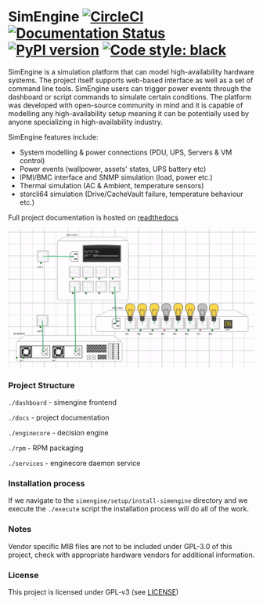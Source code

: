 # SimEngine [![CircleCI](https://circleci.com/gh/Seneca-CDOT/simengine.svg?style=svg)](https://circleci.com/gh/Seneca-CDOT/simengine) [![Documentation Status](https://readthedocs.org/projects/simengine/badge/?version=latest)](https://simengine.readthedocs.io/en/latest/?badge=latest) [![PyPI version](https://badge.fury.io/py/SimEngine.svg)](https://badge.fury.io/py/SimEngine) [![Code style: black](https://img.shields.io/badge/code%20style-black-000000.svg)](https://github.com/ambv/black)

SimEngine is a simulation platform that can model high-availability hardware systems. The project itself supports web-based interface as well as a set of command line tools. SimEngine users can trigger power events through the dashboard or script commands to simulate certain conditions. The platform was developed with open-source community in mind and it is capable of modelling any high-availability setup meaning it can be potentially used by anyone specializing in high-availability industry.

SimEngine features include:

-   System modelling & power connections (PDU, UPS, Servers & VM control)
-   Power events (wallpower, assets' states, UPS battery etc)
-   IPMI/BMC interface and SNMP simulation (load, power etc.)
-   Thermal simulation (AC & Ambient, temperature sensors)
-   storcli64 simulation (Drive/CacheVault failure, temperature behaviour etc.)

Full project documentation is hosted on [readthedocs](https://simengine.readthedocs.io/en/latest)

![](./docs/simengine.gif)

### Project Structure

`./dashboard` - simengine frontend

`./docs` - project documentation

`./enginecore` - decision engine

`./rpm` - RPM packaging

`./services` - enginecore daemon service

### Installation process

If we navigate to the `simengine/setup/install-simengine` directory and we execute the `./execute` script the installation process will do all of the work.


### Notes

Vendor specific MIB files are not to be included under GPL-3.0 of this project, check with appropriate hardware vendors for additional information.

### License

This project is licensed under GPL-v3 (see [LICENSE](./LICENSE.txt))
